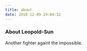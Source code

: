 ```yaml
---
title: about
date: 2018-12-09 19:04:12
---
```

### About Leopold-Sun

Another fighter againt the impossible.

